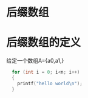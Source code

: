 后缀数组
=====

# 后缀数组的定义
给定一个数组A={a0,a1,}
```c
  for (int i = 0; i<n; i++)
  {
    printf("hello world\n");
  }
```
